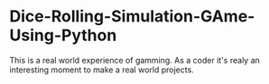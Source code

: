# Dice-Rolling-Simulation-GAme-Using-Python
This is a real world experience of gamming. As a coder it's realy an interesting moment to make a real world projects.
